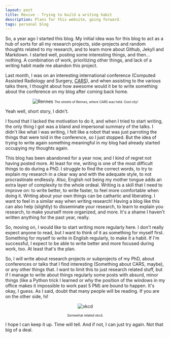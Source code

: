 ```yaml
---
layout: post
title: Revive - Trying to build a writing habit
description: Plans for this website, going forward.
tags: personal blog
---
```


So, a year ago I started this blog. My initial idea was for this blog to act as a hub of sorts for all my research projects, side-projects and random thoughts related to my research, and to learn more about Github, Jekyll and Markdown. I started well, posting some interesting things, and then... nothing. A combination of work, prioritizing other things, and lack of a writing habit made me abandon this project. 

Last month, I was on an interesting international conference (Computed Assisted Radiology and Surgery, [CARS](https://www.cars-int.org)), and when assisting to the various talks there, I thought about how awesome would it be to write something about the conference on my blog after coming back home.

<center>
<figure>
  <img src="{{site.url}}/images/2019-7-12-rennes.jpg" alt="Rennes"/>
  <font size="-2">The streets of Rennes, where CARS was held. Cool city!</font>
</figure>
</center>
Yeah well, short story, I didn't. 

I found that I lacked the motivation to do it, and when I tried to start writing, the only thing I got was a bland and impersonal summary of the talks. I didn't like what I was writing, I felt like a robot that was just parroting the things that were told in the conference, so I just stopped. But the idea of trying to write again something meaningful in my blog had already started occupying my thoughts again.

This blog has been abandoned for a year now, and I kind of regret not having posted more. At least for me, writing is one of the most difficult things to do during a PhD. I struggle to find the correct words, to try to explain my research in a clear way and with the adequate style, to not procrastinate endlessly. Also, English not being my mother tongue adds an extra layer of complexity to the whole ordeal. Writing is a skill that I need to improve on: to write better, to write faster, to feel more comfortable when doing it. Writing about your own things can be cathartic and liberating. I want to feel in a similar way when writing research! Having a blog like this can also help (slightly) to disseminate your research, to learn to explain you research, to make yourself more organized, and more. It's a shame I haven't written anything for the past year, really.

So, moving on, I would like to start writing more regularly here. I don't really expect anyone to read, but I want to think of it as something for myself first. Something for myself to write in English regularly, to make it a habit. If I'm successful, I expect to be able to write better and more focused during work, too. At least that's the plan.

So, I will write about research projects or subprojects of my PhD, about conferences or talks that I find interesting (Something about CARS, maybe), or any other things that. I want to limit this to just research related stuff, but if I manage to write about things regularly some posts with absurd, minor things (like a Python trick I learned or why the position of the windows in my office makes it impossible to work past 5 PM) are bound to happen. It's okay, I guess. As I said, doubt that many people will be reading. If you are on the other side, hi! 

<center>
<figure>
  <img src="https://imgs.xkcd.com/comics/time_management.png" alt="xkcd"/>
</figure>
  <font size="-2">Somewhat related xkcd.</font>
</center>

I hope I can keep it up. Time will tell. And if not, I can just try again. Not that big of a deal.
